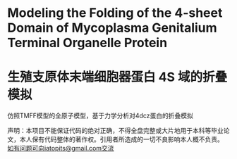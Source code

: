 # Modeling the Folding of the 4-sheet Domain of Mycoplasma Genitalium Terminal Organelle Protein
# 生殖支原体末端细胞器蛋白 4S 域的折叠模拟 
仿照TMFF模型的全原子模型，基于力学分析对4dcz蛋白的折叠模拟

声明：本项目不能保证代码的绝对正确，不得全盘完整或大片地用于本科等毕业论文，本人保有代码整体的著作权。引用者所造成的一切不良影响本人概不负责。
如有问题可向iatopits@gmail.com交流
